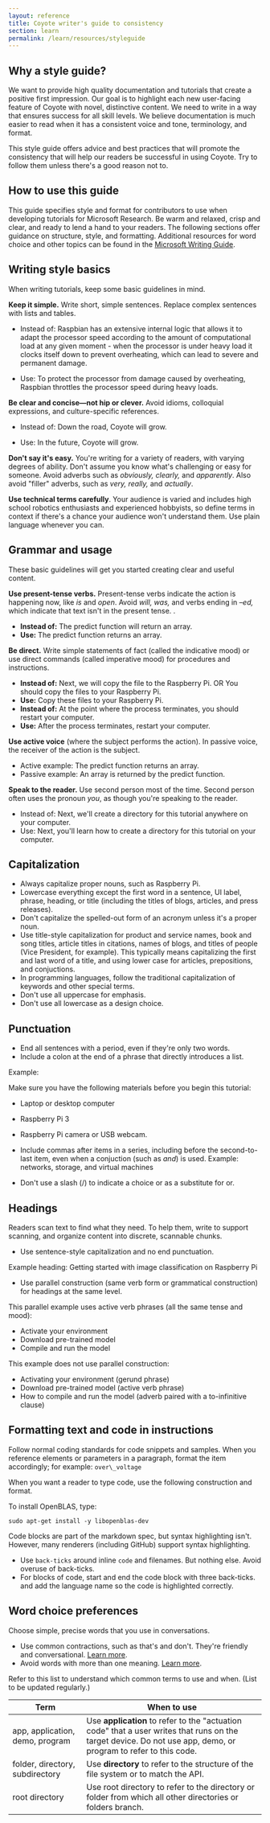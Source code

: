 ```yaml
---
layout: reference
title: Coyote writer's guide to consistency
section: learn
permalink: /learn/resources/styleguide
---
```


## Why a style guide?

We want to provide high quality documentation and tutorials that create a positive first impression.
Our goal is to highlight each new user-facing feature of Coyote with novel, distinctive content. We
need to write in a way that ensures success for all skill levels. We believe documentation is much
easier to read when it has a consistent voice and tone, terminology, and format.

This style guide offers advice and best practices that will promote the consistency that will help
our readers be successful in using Coyote. Try to follow them unless there's a good reason not to.

## How to use this guide

This guide specifies style and format for contributors to use when developing tutorials for
Microsoft Research. Be warm and relaxed, crisp and clear, and ready to lend a hand to your readers.
The following sections offer guidance on structure, style, and formatting. Additional resources for
word choice and other topics can be found in the [Microsoft Writing
Guide](https://docs.microsoft.com/en-us/style-guide/welcome/).

## Writing style basics

When writing tutorials, keep some basic guidelines in mind.

**Keep it simple.** Write short, simple sentences. Replace complex sentences with lists and tables.

- Instead of: Raspbian has an extensive internal logic that allows it to adapt the processor speed
  according to the amount of computational load at any given moment - when the processor is under
  heavy load it clocks itself down to prevent overheating, which can lead to severe and permanent
  damage.

- Use: To protect the processor from damage caused by overheating, Raspbian throttles the processor
  speed during heavy loads.

**Be clear and concise—not hip or clever.** Avoid idioms, colloquial expressions, and
culture-specific references.

- Instead of: Down the road, Coyote will grow.

- Use: In the future, Coyote will grow.

**Don't say it's easy.** You're writing for a variety of readers, with varying degrees of ability.
Don't assume you know what's challenging or easy for someone. Avoid adverbs such as _obviously,
clearly,_ and _apparently_. Also avoid "filler" adverbs, such as _very, really,_ and _actually_.

**Use technical terms carefully**. Your audience is varied and includes high school robotics
enthusiasts and experienced hobbyists, so define terms in context if there's a chance your audience
won't understand them. Use plain language whenever you can.

## Grammar and usage

These basic guidelines will get you started creating clear and useful content.

**Use present-tense verbs.** Present-tense verbs indicate the action is happening now, like _is_ and
_open_. Avoid _will, was,_ and verbs ending in _–ed,_ which indicate that text isn't in the present
tense. .

- **Instead of:** The predict function will return an array.
- **Use:** The predict function returns an array.

**Be direct.** Write simple statements of fact (called the indicative mood) or use direct commands
(called imperative mood) for procedures and instructions.

- **Instead of:** Next, we will copy the file to the Raspberry Pi. OR You should copy the files to
  your Raspberry Pi.
- **Use:** Copy these files to your Raspberry Pi.
- **Instead of:** At the point where the process terminates, you should restart your computer.
- **Use:** After the process terminates, restart your computer.

**Use active voice** (where the subject performs the action). In passive voice, the receiver of the
action is the subject.

- Active example: The predict function returns an array.
- Passive example: An array is returned by the predict function.

**Speak to the reader.** Use second person most of the time. Second person often uses the pronoun
_you_, as though you're speaking to the reader.

- Instead of: Next, we'll create a directory for this tutorial anywhere on your computer.
- Use: Next, you'll learn how to create a directory for this tutorial on your computer.

## Capitalization

- Always capitalize proper nouns, such as Raspberry Pi.
- Lowercase everything except the first word in a sentence, UI label, phrase, heading, or title
  (including the titles of blogs, articles, and press releases).
- Don't capitalize the spelled-out form of an acronym unless it's a proper noun.
- Use title-style capitalization for product and service names, book and song titles, article titles
  in citations, names of blogs, and titles of people (Vice President, for example). This typically
  means capitalizing the first and last word of a title, and using lower case for articles,
  prepositions, and conjuctions.
- In programming languages, follow the traditional capitalization of keywords and other special
  terms.
- Don't use all uppercase for emphasis.
- Don't use all lowercase as a design choice.

## Punctuation

- End all sentences with a period, even if they're only two words.
- Include a colon at the end of a phrase that directly introduces a list.

Example:

Make sure you have the following materials before you begin this tutorial:

- Laptop or desktop computer

- Raspberry Pi 3

- Raspberry Pi camera or USB webcam.

- Include commas after items in a series, including before the second-to-last item, even when a
  conjuction (such as *and*) is used. Example: networks, storage, and virtual machines

- Don't use a slash (/) to indicate a choice or as a substitute for or.

## Headings

Readers scan text to find what they need. To help them, write to support scanning, and organize
content into discrete, scannable chunks.

- Use sentence-style capitalization and no end punctuation.

Example heading: Getting started with image classification on Raspberry Pi

- Use parallel construction (same verb form or grammatical construction) for headings at the same
  level.

This parallel example uses active verb phrases (all the same tense and mood):


  - Activate your environment
  - Download pre-trained model
  - Compile and run the model

This example does not use parallel construction:

  - Activating your environment (gerund phrase)
  - Download pre-trained model (active verb phrase)
  - How to compile and run the model (adverb paired with a to-infinitive clause)

## Formatting text and code in instructions

Follow normal coding standards for code snippets and samples. When you reference elements or
parameters in a paragraph, format the item accordingly; for example: `over\_voltage`

When you want a reader to type code, use the following construction and format.

To install OpenBLAS, type:

`sudo apt-get install -y libopenblas-dev`

Code blocks are part of the markdown spec, but syntax highlighting isn't. However, many renderers
(including GitHub) support syntax highlighting.

- Use `back-ticks` around inline `code` and filenames. But nothing else. Avoid overuse of
  back-ticks.
- For blocks of code, start and end the code block with three back-ticks. and add the language name
  so the code is highlighted correctly.

## Word choice preferences

Choose simple, precise words that you use in conversations.

- Use common contractions, such as that's and don't. They're friendly and conversational. [Learn
  more](https://worldready.cloudapp.net/Styleguide/Read?id=2700&amp;topicid=26899).
- Avoid words with more than one meaning. [Learn
  more](https://worldready.cloudapp.net/Styleguide/Read?id=2700&amp;topicid=25512).

Refer to this list to understand which common terms to use and when. (List to be updated regularly.)

| Term | When to use |
| --- | --- |
| app, application, demo, program | Use **application** to refer to the "actuation code" that a user writes that runs on the target device. Do not use app, demo, or program to refer to this code. |
| folder, directory, subdirectory | Use **directory** to refer to the structure of the file system or to match the API. |
| root directory | Use root directory to refer to the directory or folder from which all other directories or folders branch. |
